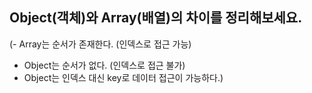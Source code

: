 ## Object(객체)와 Array(배열)의 차이를 정리해보세요.

(- Array는 순서가 존재한다. (인덱스로 접근 가능)

- Object는 순서가 없다. (인덱스로 접근 불가)
- Object는 인덱스 대신 key로 데이터 접근이 가능하다.)
